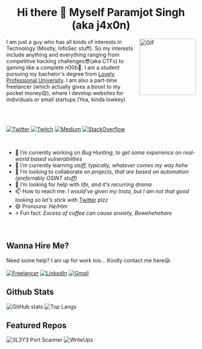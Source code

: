 <br>
<br>
<h1 align="center">Hi there 👋 Myself Paramjot Singh (aka j4x0n)</h1>

<img align="right" alt="GIF" src="https://media.giphy.com/media/YTDZakyAorkLDYqN0q/giphy.gif" width='150' />
<p aligh="left">I am just a guy who has all kinds of interests in Technology (Mostly, InfoSec stuff). So my interests include anything and everything ranging from competitive hacking challenges😎(aka CTFs) to gaming like a complete n00b🥴. I am a student pursuing my bachelor's degree from <a href='https://lpu.in'>Lovely Professional University</a>. I am also a part-time freelancer (which actually gives a boost to my pocket money😋), where I develop websites for individuals or small startups (Yea, kinda lowkey)</p>

<br>
<br>

[![Twitter](https://img.shields.io/static/v1?style=for-the-badge&logo=twitter&label=Twitter&message=belikeParamjot&color=blue)](https://twitter.com/belikeParamjot)
[![Twitch](https://img.shields.io/static/v1?style=for-the-badge&logo=Twitch&label=Twitch&message=heyj4x0n&color=purple)](https://twitch.tv/heyj4x0n)
[![Medium](https://img.shields.io/static/v1?style=for-the-badge&logo=Medium&label=Medium&message=belikeParamjot&color=black)](https://medium.com/@belikeParamjot)
[![StackOverflow](https://img.shields.io/static/v1?style=for-the-badge&logo=stackoverflow&label=StackOverflow&message=j4x0n&color=black)](https://stackoverflow.com/users/13859559/j4x0n)


<br>

- 🔭 I’m currently working on _Bug Hunting, to get some experience on real-world based vulnerabilities_
- 🌱 I’m currently learning _stuff, typically, whatever comes my way hehe_
- 👯 I’m looking to collaborate on _projects, that are based on automation (preferrably OSINT stuff)_
- 🤔 I’m looking for help with _life, and it's recurring drama_
- 📫 How to reach me: _I would've given my Insta, but I am not that good looking so let's stick with_ [Twitter](https://twitter.com/belikeParamjot) _plzz_
- 😄 Pronouns: _He/Him_
- ⚡ Fun fact: _Excess of coffee can cause anxiety, Bewehehehare_

<br>

## Wanna Hire Me?
Need some help? I am up for work too... Kindly contact me here😃:
<br>
<br>
[![Freelancer](https://img.shields.io/static/v1?style=for-the-badge&logo=freelancer&label=Freelancer&message=iParamjotSingh&color=blue)](https://freelancer.com/u/iParamjotSingh)
[![LinkedIn](https://img.shields.io/static/v1?style=for-the-badge&logo=linkedin&label=LinkedIn&message=iParamjotSingh&color=blue)](https://linkedin.com/in/iparamjotsingh)
[![Gmail](https://img.shields.io/static/v1?style=for-the-badge&logo=gmail&label=Gmail&message=theparamjotsingh@gmail.com&color=red)](mailto:theparamjotsingh@gmail.com)


## Github Stats

![GitHub stats](https://github-readme-stats.vercel.app/api?username=belikeParamjot&show_icons=true&theme=vue-dark&count_private=true)
![Top Langs](https://github-readme-stats.vercel.app/api/top-langs/?username=belikeParamjot&count_private=true&theme=vue-dark&layout=compact)

## Featured Repos

![3L3Y3 Port Scanner](https://github-readme-stats.vercel.app/api/pin/?username=belikeParamjot&repo=3L3Y3&theme=vue-dark)
![WriteUps](https://github-readme-stats.vercel.app/api/pin/?username=belikeParamjot&repo=WriteUps&theme=vue-dark)
